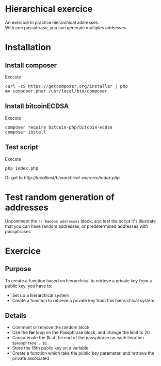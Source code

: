 # Hierarchical exercice
An exercice to practice hierarchical addresses.<br />
With one passphrase, you can generate multiples addresses.

<h1>Installation</h1>
<h2>Install composer</h2>
Execute
<pre>
curl -sS https://getcomposer.org/installer | php
mv composer.phar /usr/local/bin/composer
</pre>

<h2>Install bitcoinECDSA</h2>
Execute
<pre>
composer require bitcoin-php/bitcoin-ecdsa
composer install
</pre>

<h2>Test script</h2>
Execute
<pre>
php index.php
</pre>
Or got to 
<i>http://localhost/hierarchical-exercice/index.php</i>

<h1>Test random generation of addresses</h1>
Uncomment the <code>// Random addresses</code> block, and test the script
It's illustrate that you can have random addresses, or predetermined addresses with passphrases


<h1>Exercice</h1>
<h2>Purpose</h2>
To create a function based on hierarchical to retrieve a private key from a public key, you have to:
<ul>
<li>Set up a hierarchical system</li>
<li>Create a function to retrieve a private key from this hierarchical system</li>
</ul>
<h2>Details</h2>
<ul>
<li>Comment or remove the random block</li>
<li>Use the <strong>for</strong> loop on the Passphrase block, and change the limit to 20</li>
<li>Concatenate the $i at the end of the passphrase on each iteration <code>$passphrase . $i</code></li>
<li>Store the 16th public key on a variable</li>
<li>Create a function which take the public key parameter, and retrieve the private associated</li>
</ul>




